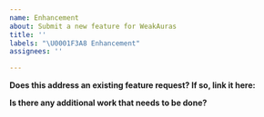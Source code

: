 ```yaml
---
name: Enhancement
about: Submit a new feature for WeakAuras
title: ''
labels: "\U0001F3A8 Enhancement"
assignees: ''

---
```


**Does this address an existing feature request? If so, link it here:**
<!--Provide the ticket number, and the source. If it is a github ticket, then #ticketNum will be sufficient. A WoWAce ticket should include a URL.-->

**Is there any additional work that needs to be done?**
<!--Make a list here of things that you know are still incomplete in this submission
E.g.:
- [ ] Fix regression in doohickey 1
- [x] Ensure that widget 483 can access this feature-->
